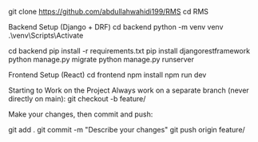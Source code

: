 git clone https://github.com/abdullahwahidi199/RMS
cd RMS

Backend Setup (Django + DRF)
cd backend
python -m venv venv
.\venv\Scripts\Activate

cd backend
pip install -r requirements.txt
pip install djangorestframework
python manage.py migrate
python manage.py runserver






Frontend Setup (React)
cd frontend
npm install 
npm run dev



Starting to Work on the Project
Always work on a separate branch (never directly on main):
git checkout -b feature/<your-feature-name>

Make your changes, then commit and push:

git add .
git commit -m "Describe your changes"
git push origin feature/<your-feature-name>